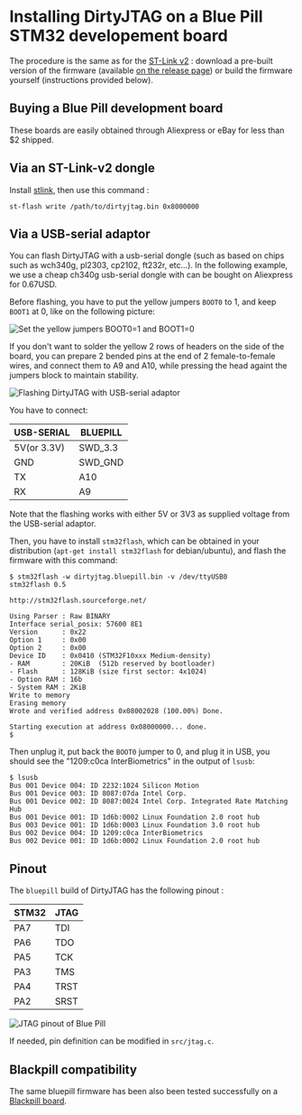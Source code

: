 # Installing DirtyJTAG on a Blue Pill STM32 developement board

The procedure is the same as for the [ST-Link v2](install-stlinkv2.md) : download
a pre-built version of the firmware (available
[on the release page](https://github.com/jeanthom/dirtyjtag/releases)) or
build the firmware yourself (instructions provided below).

## Buying a Blue Pill development board

These boards are easily obtained through Aliexpress or eBay for less than $2 shipped.

## Via an ST-Link-v2 dongle

Install [stlink](https://github.com/texane/stlink), then use this command :

```
st-flash write /path/to/dirtyjtag.bin 0x8000000
```

## Via a USB-serial adaptor

You can flash DirtyJTAG with a usb-serial dongle (such as based on chips such
as wch340g, pl2303, cp2102, ft232r, etc...). In the following example, we use a
cheap ch340g usb-serial dongle with can be bought on Aliexpress for 0.67USD.

Before flashing, you have to put the yellow jumpers `BOOT0` to 1, and keep `BOOT1`
at 0, like on the following picture:

![Set the yellow jumpers BOOT0=1 and BOOT1=0](img/bluepill-boot0-boot1-flashmode.png)

If you don't want to solder the yellow 2 rows of headers on the side of the
board, you can prepare 2 bended pins at the end of 2 female-to-female wires,
and connect them to A9 and A10, while pressing the head againt the jumpers
block to maintain stability.

![Flashing DirtyJTAG with USB-serial adaptor](img/bluepill-stm32flash-squaredpins-nosoldering.jpg)

You have to connect:

| USB-SERIAL  | BLUEPILL |
|-------------|----------|
| 5V(or 3.3V) | SWD_3.3  |
| GND         | SWD_GND  |
| TX          | A10      |
| RX          | A9       |

Note that the flashing works with either 5V or 3V3 as supplied voltage from
the USB-serial adaptor.

Then, you have to install `stm32flash`, which can be obtained in your
distribution (`apt-get install stm32flash` for debian/ubuntu), and flash the
firmware with this command:

```
$ stm32flash -w dirtyjtag.bluepill.bin -v /dev/ttyUSB0
stm32flash 0.5

http://stm32flash.sourceforge.net/

Using Parser : Raw BINARY
Interface serial_posix: 57600 8E1
Version      : 0x22
Option 1     : 0x00
Option 2     : 0x00
Device ID    : 0x0410 (STM32F10xxx Medium-density)
- RAM        : 20KiB  (512b reserved by bootloader)
- Flash      : 128KiB (size first sector: 4x1024)
- Option RAM : 16b
- System RAM : 2KiB
Write to memory
Erasing memory
Wrote and verified address 0x08002028 (100.00%) Done.

Starting execution at address 0x08000000... done.
$
```

Then unplug it, put back the `BOOT0` jumper to 0, and plug it in USB, you should
see the "1209:c0ca InterBiometrics" in the output of `lsusb`:

```
$ lsusb
Bus 001 Device 004: ID 2232:1024 Silicon Motion 
Bus 001 Device 003: ID 8087:07da Intel Corp. 
Bus 001 Device 002: ID 8087:0024 Intel Corp. Integrated Rate Matching Hub
Bus 001 Device 001: ID 1d6b:0002 Linux Foundation 2.0 root hub
Bus 003 Device 001: ID 1d6b:0003 Linux Foundation 3.0 root hub
Bus 002 Device 004: ID 1209:c0ca InterBiometrics 
Bus 002 Device 001: ID 1d6b:0002 Linux Foundation 2.0 root hub
```

## Pinout

The `bluepill` build of DirtyJTAG has the following pinout :

| STM32 | JTAG |
|-------|------|
| PA7   | TDI  |
| PA6   | TDO  |
| PA5   | TCK  |
| PA3   | TMS  |
| PA4   | TRST |
| PA2   | SRST |

![JTAG pinout of Blue Pill](img/bluepill-pinout.png)

If needed, pin definition can be modified in `src/jtag.c`.

## Blackpill compatibility

The same bluepill firmware has been also been tested successfully on a [Blackpill board](https://web.archive.org/web/20190220175310/http://wiki.stm32duino.com/index.php?title=Black_Pill).
